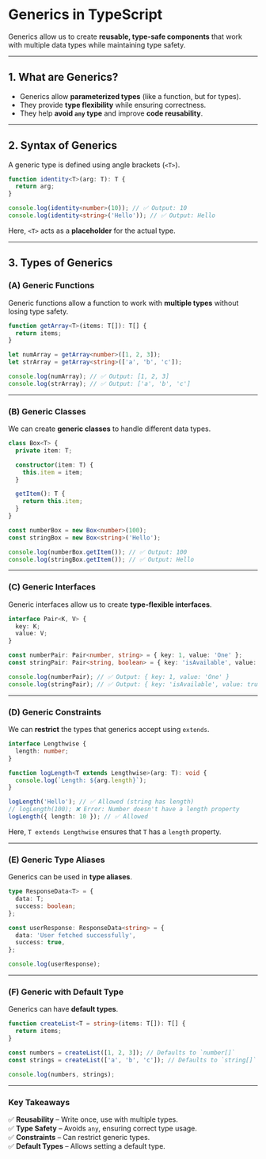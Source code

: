 # **Generics in TypeScript**

Generics allow us to create **reusable, type-safe components** that work with multiple data types while maintaining type safety.

---

## **1. What are Generics?**

- Generics allow **parameterized types** (like a function, but for types).
- They provide **type flexibility** while ensuring correctness.
- They help **avoid `any` type** and improve **code reusability**.

---

## **2. Syntax of Generics**

A generic type is defined using angle brackets (`<T>`).

```typescript
function identity<T>(arg: T): T {
  return arg;
}

console.log(identity<number>(10)); // ✅ Output: 10
console.log(identity<string>('Hello')); // ✅ Output: Hello
```

Here, `<T>` acts as a **placeholder** for the actual type.

---

## **3. Types of Generics**

### **(A) Generic Functions**

Generic functions allow a function to work with **multiple types** without losing type safety.

```typescript
function getArray<T>(items: T[]): T[] {
  return items;
}

let numArray = getArray<number>([1, 2, 3]);
let strArray = getArray<string>(['a', 'b', 'c']);

console.log(numArray); // ✅ Output: [1, 2, 3]
console.log(strArray); // ✅ Output: ['a', 'b', 'c']
```

---

### **(B) Generic Classes**

We can create **generic classes** to handle different data types.

```typescript
class Box<T> {
  private item: T;

  constructor(item: T) {
    this.item = item;
  }

  getItem(): T {
    return this.item;
  }
}

const numberBox = new Box<number>(100);
const stringBox = new Box<string>('Hello');

console.log(numberBox.getItem()); // ✅ Output: 100
console.log(stringBox.getItem()); // ✅ Output: Hello
```

---

### **(C) Generic Interfaces**

Generic interfaces allow us to create **type-flexible interfaces**.

```typescript
interface Pair<K, V> {
  key: K;
  value: V;
}

const numberPair: Pair<number, string> = { key: 1, value: 'One' };
const stringPair: Pair<string, boolean> = { key: 'isAvailable', value: true };

console.log(numberPair); // ✅ Output: { key: 1, value: 'One' }
console.log(stringPair); // ✅ Output: { key: 'isAvailable', value: true }
```

---

### **(D) Generic Constraints**

We can **restrict** the types that generics accept using `extends`.

```typescript
interface Lengthwise {
  length: number;
}

function logLength<T extends Lengthwise>(arg: T): void {
  console.log(`Length: ${arg.length}`);
}

logLength('Hello'); // ✅ Allowed (string has length)
// logLength(100); ❌ Error: Number doesn't have a length property
logLength({ length: 10 }); // ✅ Allowed
```

Here, `T extends Lengthwise` ensures that `T` has a `length` property.

---

### **(E) Generic Type Aliases**

Generics can be used in **type aliases**.

```typescript
type ResponseData<T> = {
  data: T;
  success: boolean;
};

const userResponse: ResponseData<string> = {
  data: 'User fetched successfully',
  success: true,
};

console.log(userResponse);
```

---

### **(F) Generic with Default Type**

Generics can have **default types**.

```typescript
function createList<T = string>(items: T[]): T[] {
  return items;
}

const numbers = createList([1, 2, 3]); // Defaults to `number[]`
const strings = createList(['a', 'b', 'c']); // Defaults to `string[]`

console.log(numbers, strings);
```

---

### **Key Takeaways**

✅ **Reusability** – Write once, use with multiple types.  
✅ **Type Safety** – Avoids `any`, ensuring correct type usage.  
✅ **Constraints** – Can restrict generic types.  
✅ **Default Types** – Allows setting a default type.
